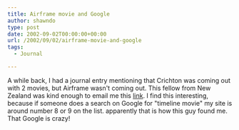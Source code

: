 ```yaml
---
title: Airframe movie and Google
author: shawndo
type: post
date: 2002-09-02T00:00:00+00:00
url: /2002/09/02/airframe-movie-and-google
tags:
  - Journal

---
```

A while back, I had a journal entry mentioning that Crichton was coming out with 2 movies, but Airframe wasn't coming out. This fellow from New Zealand was kind enough to email me this [link][1]. I find this interesting, because if someone does a search on Google for "timeline movie" my site is around number 8 or 9 on the list. apparently that is how this guy found me. That Google is crazy!

 [1]: http://www.thezreview.co.uk/comingsoon/a/airframe.htm